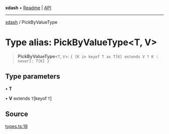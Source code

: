 **xdash** • [Readme](../README.md) \| [API](../globals.md)

***

[xdash](../README.md) / PickByValueType

# Type alias: PickByValueType\<T, V\>

> **PickByValueType**\<`T`, `V`\>: `{ [K in keyof T as T[K] extends V ? K : never]: T[K] }`

## Type parameters

• **T**

• **V** extends `T`\[keyof `T`\]

## Source

[types.ts:18](https://github.com/shtse8/xdash/blob/55c7e43/src/types.ts#L18)
